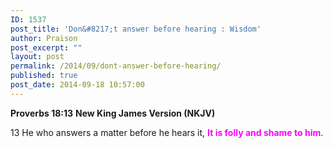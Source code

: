 ```yaml
---
ID: 1537
post_title: 'Don&#8217;t answer before hearing : Wisdom'
author: Praison
post_excerpt: ""
layout: post
permalink: /2014/09/dont-answer-before-hearing/
published: true
post_date: 2014-09-18 10:57:00
---
```

<strong>Proverbs 18:13</strong>
<strong> New King James Version (NKJV)</strong>

13 He who answers a matter before he hears it,
<span style="color: #ff00ff;"><strong>It is folly and shame to him</strong></span>.